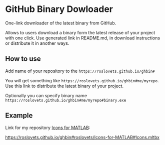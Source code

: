 # GitHub Binary Dowloader

One-link downloader of the latest binary from GitHub.

Allows to users download a binary form the latest release of your project with one click. Use generated link in README.md, in download instructions or distribute it in another ways.

## How to use

Add name of your repository to the `https://roslovets.github.io/ghbin#`

You will get something like `https://roslovets.github.io/ghbin#me/myrepo`. Use this link to distribute the latest binary of your project.

Optionally you can specify binary name `https://roslovets.github.io/ghbin#me/myrepo#binary.exe`

## Example

Link for my repository [Icons for MATLAB](https://github.com/roslovets/Icons-for-MATLAB):

https://roslovets.github.io/ghbin#roslovets/Icons-for-MATLAB#Icons.mltbx
